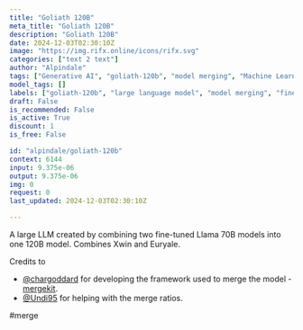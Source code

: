 ```yaml
---
title: "Goliath 120B"
meta_title: "Goliath 120B"
description: "Goliath 120B"
date: 2024-12-03T02:30:10Z
image: "https://img.rifx.online/icons/rifx.svg"
categories: ["text 2 text"]
author: "Alpindale"
tags: ["Generative AI", "goliath-120b", "model merging", "Machine Learning", "large language model", "Natural Language Processing", "mergekit", "Programming", "fine-tuned Llama", "Chatbots", "Alpindale"]
model_tags: []
labels: ["goliath-120b", "large language model", "model merging", "fine-tuned Llama", "mergekit"]
draft: False
is_recommended: False
is_active: True
discount: 1
is_free: False

id: "alpindale/goliath-120b"
context: 6144
input: 9.375e-06
output: 9.375e-06
img: 0
request: 0
last_updated: 2024-12-03T02:30:10Z

---
```


A large LLM created by combining two fine-tuned Llama 70B models into one 120B model. Combines Xwin and Euryale.

Credits to
- [@chargoddard](https://huggingface.co/chargoddard) for developing the framework used to merge the model - [mergekit](https://github.com/cg123/mergekit).
- [@Undi95](https://huggingface.co/Undi95) for helping with the merge ratios.

#merge

